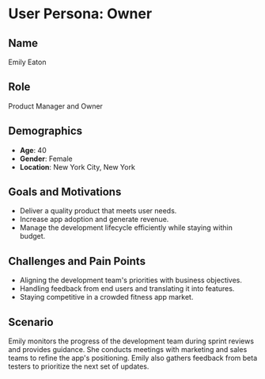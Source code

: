 # User Persona: Owner

## Name
Emily Eaton

## Role
Product Manager and Owner

## Demographics
- **Age**: 40  
- **Gender**: Female  
- **Location**: New York City, New York  

## Goals and Motivations
- Deliver a quality product that meets user needs.  
- Increase app adoption and generate revenue.
- Manage the development lifecycle efficiently while staying within budget.  

## Challenges and Pain Points
- Aligning the development team's priorities with business objectives.  
- Handling feedback from end users and translating it into features.  
- Staying competitive in a crowded fitness app market.  

## Scenario
Emily monitors the progress of the development team during sprint reviews and provides guidance. She conducts meetings with marketing and sales teams to refine the app's positioning. Emily also gathers feedback from beta testers to prioritize the next set of updates.
